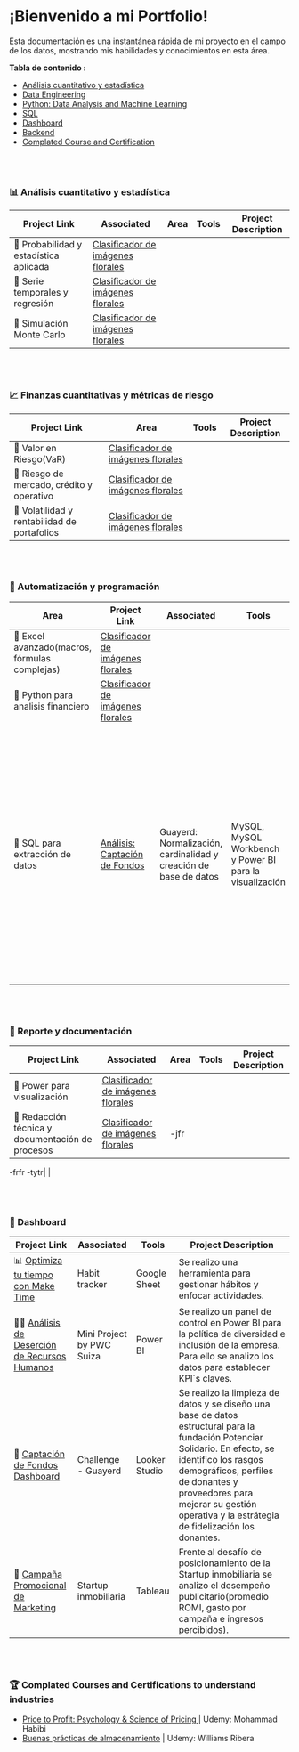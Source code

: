 # ¡Bienvenido a mi Portfolio!
Esta documentación es una instantánea rápida de mi proyecto en el campo de los datos, mostrando mis habilidades y conocimientos en esta área.

**Tabla de contenido :**

- [Análisis cuantitativo y estadística](https://github.com/litahu/Lita-s-Project-Portfolio?tab=readme-ov-file#-Análisis-cuantitativo-y-estadística)
- [Data Engineering](https://github.com/litahu/Lita-s-Project-Portfolio?tab=readme-ov-file#-data-engineering)
- [Python: Data Analysis and Machine Learning](https://github.com/litahu/Lita-s-Project-Portfolio?tab=readme-ov-file#-python-data-analysis-and-machine-learning)
- [SQL](https://github.com/litahu/Lita-s-Project-Portfolio#-sql)
- [Dashboard](https://github.com/litahu/Lita-s-Project-Portfolio?tab=readme-ov-file#-dashboard)
- [Backend](https://github.com/litahu/Lita-s-Project-Portfolio?tab=readme-ov-file#-backend)
- [Complated Course and Certification](https://github.com/litahu/Lita-s-Project-Portfolio?tab=readme-ov-file#-complated-courses-and-certifications-to-understand-industries)


<br>
<br>

### 📊 Análisis cuantitativo y estadística

Project Link | Associated | Area | Tools | Project Description
---|---|---|---|---
📂 Probabilidad y estadística aplicada|[Clasificador de imágenes florales](https://github.com/litahu/project_2_imagen_clasifier) | |  | 
📂 Serie temporales y regresión|[Clasificador de imágenes florales](https://github.com/litahu/project_2_imagen_clasifier) | |  | 
📂 Simulación Monte Carlo|[Clasificador de imágenes florales](https://github.com/litahu/project_2_imagen_clasifier) | |  | 

<br>
<br>

### 📈 Finanzas cuantitativas y métricas de riesgo

Project Link | Area | Tools | Project Description
---|---|---|---
📂 Valor en Riesgo(VaR)|[Clasificador de imágenes florales](https://github.com/litahu/project_2_imagen_clasifier) | |  | 
📂 Riesgo de mercado, crédito y operativo|[Clasificador de imágenes florales](https://github.com/litahu/project_2_imagen_clasifier) | |  | 
📂 Volatilidad y rentabilidad de portafolios|[Clasificador de imágenes florales](https://github.com/litahu/project_2_imagen_clasifier) | |  | 

<br>
<br>

### 🧮 Automatización y programación

Area | Project Link | Associated | Tools | Project Description
---|---|---|---|---
📂 Excel avanzado(macros, fórmulas complejas)|[Clasificador de imágenes florales](https://github.com/litahu/project_2_imagen_clasifier) | |  | 
📂 Python para analisis financiero|[Clasificador de imágenes florales](https://github.com/litahu/project_2_imagen_clasifier) | |  | 
📂 SQL para extracción de datos|[Análisis: Captación de Fondos](https://github.com/litahu/Data-Analytics-in-SQL-de-Potenciar-Solidario/blob/main/README.md)|Guayerd: Normalización, cardinalidad y creación de base de datos|  MySQL, MySQL Workbench y Power BI para la visualización | Normalicé los datos y establecí su cardinalidad. Posteriormente, cree la base de datos con sus respectivas llaves (primaria y foránea). De ese modo logré identificar las categorías donde se incurren los mayores gastos por proveedor, además logré identificar a los donantes que estan en riesgo para el año 2024

<br>
<br>

### 📑 Reporte y documentación

Project Link | Associated | Area | Tools | Project Description
---|---|---|---|---
📂 Power para visualización|[Clasificador de imágenes florales](https://github.com/litahu/project_2_imagen_clasifier) | |  | 
📂 Redacción técnica y documentación de procesos|[Clasificador de imágenes florales](https://github.com/litahu/project_2_imagen_clasifier) | -jfr
-frfr
-tytr|  | 

<br>
<br>

### 📂 Dashboard

Project Link | Associated | Tools | Project Description
---|---|-----|---
📊 [Optimiza tu tiempo con Make Time](https://github.com/litahu/Productivity/tree/main)| Habit tracker| Google Sheet | Se realizo una herramienta para gestionar hábitos y enfocar actividades. 
👩‍🔧 [Análisis de Deserción de Recursos Humanos](https://github.com/litahu/project_pwc/blob/main/README.md)| Mini Project by PWC Suiza| Power BI | Se realizo un panel de control en Power BI para la política de diversidad e inclusión de la empresa. Para ello se analizo los datos para establecer KPI´s claves. 
🎁 [Captación de Fondos Dashboard](https://lookerstudio.google.com/reporting/6b58dee0-5908-49dd-afca-14e78d791e7e)| Challenge - Guayerd| Looker Studio | Se realizo la limpieza de datos y se diseño una base de datos estructural para la fundación Potenciar Solidario. En efecto, se identifico los rasgos demográficos, perfiles de donantes y proveedores para mejorar su gestión operativa y la estrátegia de fidelización los donantes.
🏡 [Campaña Promocional de Marketing](https://public.tableau.com/shared/44Y5QGR37?:display_count=n&:origin=viz_share_link) | Startup inmobiliaria | Tableau | Frente al desafío de posicionamiento de la Startup inmobiliaria se analizo el desempeño publicitario(promedio ROMI, gasto por campaña e ingresos percibidos).

<br>
<br>

### 🏆 Complated Courses and Certifications to understand industries

- [Price to Profit: Psychology & Science of Pricing ](https://drive.google.com/file/d/13NX-7SkD7PJKcrqq2uWfs3atFIdf8W0I/view?usp=sharing) | Udemy: Mohammad Habibi
- [Buenas prácticas de almacenamiento](https://drive.google.com/file/d/1YxPG5G9NMuU5tjnbi4QHh7pY67Yt193g/view?usp=sharing) | Udemy: Williams Ribera








